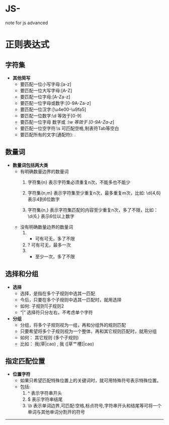 # JS-
note for js advanced

# 正则表达式

## 字符集
* **其他简写**
	- 要匹配一位小写字母:[a-z]
	- 要匹配一位大写字母:[A-Z]
	- 要匹配一位字母:[A-Za-z]
	- 要匹配一位字母或数字:[0-9A-Za-z]
	- 要匹配一位汉字:[\u4e00-\u9fa5]
	- 要匹配一位数字:\d 等效于[0-9]
	- 要匹配一位字母 数字或 _:\w 等效于 [0-9A-Za-z_]
	- 要匹配一位空字符:\s 可匹配空格,制表符Tab等空白
	- 要匹配所有的文字(通配符): .

## 数量词
* **数量词包括两大类**
	- 有明确数量边界的数量词
	    1. 字符集{n}    表示字符集必须重复n次，不能多也不能少

	    2. 字符集{n,m}  表示字符集至少重复n次，最多重复m次，比如: \d{4,6} 表示4到6位数字
	    3. 字符集{n,}  表示字符集匹配的内容至少重复n次，多了不限，比如：\d{6,} 表示6位以上数字
	- 没有明确数量边界的数量词
		 1. *  可有可无，多了不限
	     2. ?  可有可无，最多一次
	     3. +  至少一次，多了不限

## 选择和分组
* **选择**
	- 选择，是指在多个子规则中选其一匹配
	- 今后，只要在多个子规则中选其一匹配时，就用选择
	- 如何: 子规则1|子规则2
	- “|” 选择符只分左右，不考虑单个字符
* **分组**
	- 分组，将多个子规则视为一组，再和分组外的规则匹配
	- 只要希望将多个子规则视为一个整体，再和其它规则匹配时，就用分组
	- 如何： 其它规则 (多个子规则)
	- 比如： 我(草|cao) , 我 ([草艹槽]|cao)

## 指定匹配位置
* **位置字符**
	- 如果只希望匹配特殊位置上的关键词时，就可用特殊符号表示特殊位置。
	- 包括:
		1. ^ 表示字符串开头
		2. $ 表示字符串结尾
		3. \b 表示单词边界,可匹配:空格,标点符号,字符串开头和结尾等可将一个单词与其他单词分割开的符号
		
----------
